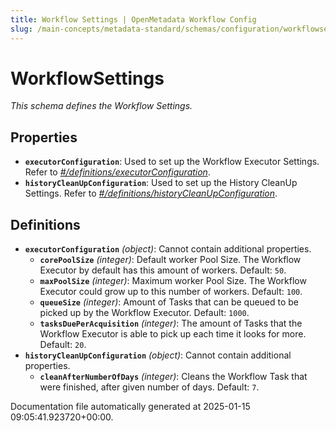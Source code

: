 ```yaml
---
title: Workflow Settings | OpenMetadata Workflow Config
slug: /main-concepts/metadata-standard/schemas/configuration/workflowsettings
---
```


# WorkflowSettings

*This schema defines the Workflow Settings.*

## Properties

- **`executorConfiguration`**: Used to set up the Workflow Executor Settings. Refer to *[#/definitions/executorConfiguration](#definitions/executorConfiguration)*.
- **`historyCleanUpConfiguration`**: Used to set up the History CleanUp Settings. Refer to *[#/definitions/historyCleanUpConfiguration](#definitions/historyCleanUpConfiguration)*.
## Definitions

- **`executorConfiguration`** *(object)*: Cannot contain additional properties.
  - **`corePoolSize`** *(integer)*: Default worker Pool Size. The Workflow Executor by default has this amount of workers. Default: `50`.
  - **`maxPoolSize`** *(integer)*: Maximum worker Pool Size. The Workflow Executor could grow up to this number of workers. Default: `100`.
  - **`queueSize`** *(integer)*: Amount of Tasks that can be queued to be picked up by the Workflow Executor. Default: `1000`.
  - **`tasksDuePerAcquisition`** *(integer)*: The amount of Tasks that the Workflow Executor is able to pick up each time it looks for more. Default: `20`.
- **`historyCleanUpConfiguration`** *(object)*: Cannot contain additional properties.
  - **`cleanAfterNumberOfDays`** *(integer)*: Cleans the Workflow Task that were finished, after given number of days. Default: `7`.


Documentation file automatically generated at 2025-01-15 09:05:41.923720+00:00.
